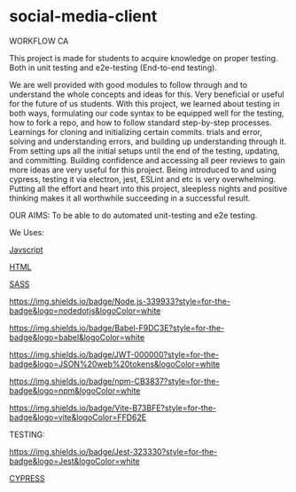 # social-media-client

WORKFLOW CA

This project is made for students to acquire knowledge on proper testing. Both in unit testing and e2e-testing (End-to-end testing).

We are well provided with good modules to follow through and to understand the whole concepts and ideas for this.
Very beneficial or useful for the future of us students. With this project, we learned about testing in both ways, formulating our code syntax to
be equipped well for the testing, how to fork a repo, and how to follow standard step-by-step processes.
Learnings for cloning and initializing certain commits. trials and error, solving and understanding errors, and building up understanding through it.
From setting ups all the initial setups until the end of the testing, updating, and committing.
Building confidence and accessing all peer reviews to gain more ideas are very useful for this project.
Being introduced to and using cypress, testing it via electron, jest, ESLint and etc is very overwhelming.
Putting all the effort and heart into this project, sleepless nights and positive thinking makes it all worthwhile succeeding in a successful result.

OUR AIMS: To be able to do automated unit-testing and e2e testing.

We Uses:

[Javscript](https://img.shields.io/badge/JavaScript-F7DF1E?style=for-the-badge&logo=javascript&logoColor=black)

[HTML](https://img.shields.io/badge/HTML5-E34F26?style=for-the-badge&logo=html5&logoColor=white)

[SASS](https://img.shields.io/badge/Sass-CC6699?style=for-the-badge&logo=sass&logoColor=white)

https://img.shields.io/badge/Node.js-339933?style=for-the-badge&logo=nodedotjs&logoColor=white

https://img.shields.io/badge/Babel-F9DC3E?style=for-the-badge&logo=babel&logoColor=white

https://img.shields.io/badge/JWT-000000?style=for-the-badge&logo=JSON%20web%20tokens&logoColor=white

https://img.shields.io/badge/npm-CB3837?style=for-the-badge&logo=npm&logoColor=white

https://img.shields.io/badge/Vite-B73BFE?style=for-the-badge&logo=vite&logoColor=FFD62E

TESTING:

https://img.shields.io/badge/Jest-323330?style=for-the-badge&logo=Jest&logoColor=white

[CYPRESS](https://img.shields.io/badge/Cypress-17202C?style=for-the-badge&logo=cypress&logoColor=white)
